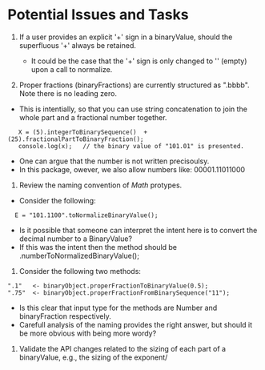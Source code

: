 # Potential Issues and Tasks

1. If a user provides an explicit '+' sign in a binaryValue, should the superfluous '+' always be retained.
	- It could be the case that the '+' sign is only changed to '' (empty) upon a call to normalize.

1. Proper fractions (binaryFractions) are currently structured as ".bbbb". Note there is no leading zero.
  * This is intentially, so that you can use string concatenation to join the whole part and a fractional number together.
  ```
     X = (5).integerToBinarySequence()  + (25).fractionalPartToBinaryFraction();
     console.log(x);   // the binary value of "101.01" is presented.
  ```
  * One can argue that the number is not written precisoulsy.  
  * In this package, owever, we also allow numbers like:   00001.11011000

1. Review the naming convention of _Math_ protypes.
  *  Consider the following:
  ```
    E = "101.1100".toNormalizeBinaryValue();
  ```
  * Is it possible that someone can interpret the intent here is to convert the decimal number to a BinaryValue?
  * If this was the intent then the method should be .numberToNormalizedBinaryValue();

1. Consider the following two methods:
  ```
  ".1"   <- binaryObject.properFractionToBinaryValue(0.5);
  ".75"  <- binaryObject.properFractionFromBinarySequence("11");
  ```
  * Is this clear that input type for the methods are Number and binaryFraction respectively.
  * Carefull analysis of the naming provides the right answer, but should it be more obvious with being more wordy?

1. Validate the API changes related to the sizing of each part of a binaryValue, e.g., the sizing of the exponent/
